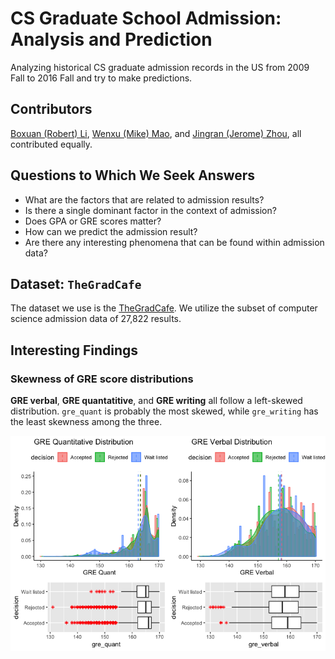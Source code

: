 # CS Graduate School Admission: Analysis and Prediction
Analyzing historical CS graduate admission records in the US from 2009 Fall to 2016 Fall and try to make predictions.

## Contributors
[Boxuan (Robert) Li](https://www.li-boxuan.com/), [Wenxu (Mike) Mao](http://mike-mao.com/), and [Jingran (Jerome) Zhou](http://jingran-zhou.com/), all contributed equally.

## Questions to Which We Seek Answers
- What are the factors that are related to admission results?
- Is there a single dominant factor in the context of admission?
- Does GPA or GRE scores matter?
- How can we predict the admission result?
- Are there any interesting phenomena that can be found within admission data?

## Dataset: `TheGradCafe`
The dataset we use is the [TheGradCafe](https://github.com/deedy/gradcafe_data). We utilize the subset of computer science admission data of 27,822 results.

## Interesting Findings
### Skewness of GRE score distributions
**GRE verbal**, **GRE quantatitive**, and **GRE writing** all follow a left-skewed distribution. `gre_quant` is probably the most skewed, while `gre_writing` has the least skewness among the three.

![The distribution of GRE quantitative, verbal and writing scores](img/gre.png "The distribution of GRE quantitative, verbal and writing scores")
